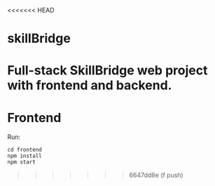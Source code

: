 <<<<<<< HEAD
# skillBridge
Full-stack SkillBridge web project with frontend and backend.
=======
# Frontend

Run:

```
cd frontend
npm install
npm start
```
>>>>>>> 6647dd8e (f push)
